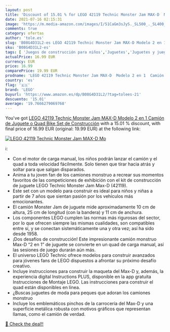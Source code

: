 ```yaml
---
layout: post
title: 'Discount of 15.01 % for LEGO 42119 Technic Monster Jam MAX-D  Mo'
date: 2021-07-16 02:15:31
image: 'https://m.media-amazon.com/images/I/51CaGm3sJyS._SL500_._SL400_.jpg'
comments: true
category: ofertas
author: 'tole.es'
slug: 'B08G4D31L2-es LEGO 42119 Technic Monster Jam MAX-D Modelo 2 en 1 Camión...'
sku: 'B08G4D31L2-es'
tags: [ 'Juegos de construcción para niños','Juguetes','Juguetes y juegos','lego', ]
actualPrice: 16.99 EUR
currency: EUR
price: 16.99
comparePrice: 19.99 EUR
prodname: 'LEGO 42119 Technic Monster Jam MAX-D  Modelo 2 en 1  Camión de Juguete o Quad Bike  Set de Construcción'
country: 'es'
flag: '🇪🇸'
brand: 'LEGO'
buyurl: 'https://www.amazon.es/dp/B08G4D31L2/?tag=tolees-21'
descuento: '15.01'
average: '19.7666279069768'
---
```


You've got [LEGO 42119 Technic Monster Jam MAX-D  Modelo 2 en 1  Camión de Juguete o Quad Bike  Set de Construcción](https://www.amazon.es/dp/B08G4D31L2/?tag=tolees-21) with a  15.01 % discount, with final price of 16.99 EUR (original: 19.99 EUR) at the following link:

[![LEGO 42119 Technic Monster Jam MAX-D  Mo](https://m.media-amazon.com/images/I/51CaGm3sJyS._SL500_._SL400_.jpg)](https://www.amazon.es/dp/B08G4D31L2/?tag=tolees-21)

ℹ️:

- Con el motor de carga manual, los niños podrán lanzar el camión y el quad a toda velocidad fácilmente. Solo tienen que tirar hacia atrás y soltar para que salgan disparados.
- Anima a tu joven fan de los camiones monstruo a recrear sus momentos favoritos de las competiciones de exhibición con el kit de construcción de juguete LEGO Technic Monster Jam Max-D (42119).
- Este set con un modelo para construir es ideal para niños y niñas a partir de 7 años que sientan pasión por los vehículos más emocionantes.
- El camión Monster Jam de juguete mide aproximadamente 10 cm de altura, 25 cm de longitud (con la bandera) y 11 cm de anchura.
- Los componentes LEGO cumplen las normas más rigurosas del sector, por lo que ofrecen siempre las mismas cualidades, son compatibles entre sí, y se conectan sistemáticamente una y otra vez; así ha sido desde 1958.
- ¡Dos desafíos de construcción! Este impresionante camión monstruo Max-D “2 en 1” de juguete se convierte en un quad de carga manual, así las sesiones de juego durarán aún más.
- El universo LEGO Technic ofrece modelos para construir avanzados para jóvenes fans de LEGO dispuestos a afrontar su próximo desafío creativo.
- Incluye instrucciones para construir la maqueta del Max-D y, además, la experiencia digital Instructions PLUS, disponible en la app gratuita Instrucciones de Montaje LEGO. Las instrucciones para construir el quad están disponibles en línea.
- ¿Buscas juguetes de moda para peques que adoran los camiones monstruo
- Incluye los emblemáticos pinchos de la carrocería del Max-D y una superficie metálica robusta con motivos gráficos que representan llamas, como el camión de verdad.

[🛒 Check the deal!!](https://www.amazon.es/dp/B08G4D31L2/?tag=tolees-21)
